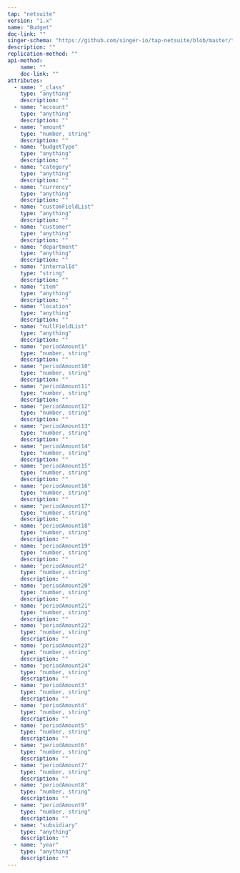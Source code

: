 ```yaml
---
tap: "netsuite"
version: "1.x"
name: "Budget"
doc-link: ""
singer-schema: "https://github.com/singer-io/tap-netsuite/blob/master/tap_netsuite/schemas/Budget.json"
description: ""
replication-method: ""
api-method:
    name: ""
    doc-link: ""
attributes:
  - name: "_class"
    type: "anything"
    description: ""
  - name: "account"
    type: "anything"
    description: ""
  - name: "amount"
    type: "number, string"
    description: ""
  - name: "budgetType"
    type: "anything"
    description: ""
  - name: "category"
    type: "anything"
    description: ""
  - name: "currency"
    type: "anything"
    description: ""
  - name: "customFieldList"
    type: "anything"
    description: ""
  - name: "customer"
    type: "anything"
    description: ""
  - name: "department"
    type: "anything"
    description: ""
  - name: "internalId"
    type: "string"
    description: ""
  - name: "item"
    type: "anything"
    description: ""
  - name: "location"
    type: "anything"
    description: ""
  - name: "nullFieldList"
    type: "anything"
    description: ""
  - name: "periodAmount1"
    type: "number, string"
    description: ""
  - name: "periodAmount10"
    type: "number, string"
    description: ""
  - name: "periodAmount11"
    type: "number, string"
    description: ""
  - name: "periodAmount12"
    type: "number, string"
    description: ""
  - name: "periodAmount13"
    type: "number, string"
    description: ""
  - name: "periodAmount14"
    type: "number, string"
    description: ""
  - name: "periodAmount15"
    type: "number, string"
    description: ""
  - name: "periodAmount16"
    type: "number, string"
    description: ""
  - name: "periodAmount17"
    type: "number, string"
    description: ""
  - name: "periodAmount18"
    type: "number, string"
    description: ""
  - name: "periodAmount19"
    type: "number, string"
    description: ""
  - name: "periodAmount2"
    type: "number, string"
    description: ""
  - name: "periodAmount20"
    type: "number, string"
    description: ""
  - name: "periodAmount21"
    type: "number, string"
    description: ""
  - name: "periodAmount22"
    type: "number, string"
    description: ""
  - name: "periodAmount23"
    type: "number, string"
    description: ""
  - name: "periodAmount24"
    type: "number, string"
    description: ""
  - name: "periodAmount3"
    type: "number, string"
    description: ""
  - name: "periodAmount4"
    type: "number, string"
    description: ""
  - name: "periodAmount5"
    type: "number, string"
    description: ""
  - name: "periodAmount6"
    type: "number, string"
    description: ""
  - name: "periodAmount7"
    type: "number, string"
    description: ""
  - name: "periodAmount8"
    type: "number, string"
    description: ""
  - name: "periodAmount9"
    type: "number, string"
    description: ""
  - name: "subsidiary"
    type: "anything"
    description: ""
  - name: "year"
    type: "anything"
    description: ""
---
```

